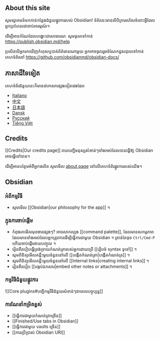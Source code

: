 ## About this site

សូមស្វាគមន៍មកកាន់កន្លែងជំនួយផ្លូវការរបស់ Obsidian! ទំព័រនេះមានលិបិក្រមរហ័សចំពោះអ្វីដែលអ្នកប្រហែលជាចាប់អារម្មណ៍។

ដើម្បីអានកំណែដែលបង្ហោះជាសាធារណៈ សូមចូលទៅកាន់ https://publish.obsidian.md/help

ប្រសិន​បើ​អ្នក​រក​ឃើញ​កំហុស​ឬ​បាត់​ព័ត៌មាន​ណា​មួយ អ្នក​អាច​ចូល​រួម​ចំណែក​ជួសជុល​ទៅ​កាន់​គេហទំព័រ​នៅ https://github.com/obsidianmd/obsidian-docs/

## ភាសា​ដ៏​ទៃ​ទៀត

គេហទំព័រជំនួយនេះក៏មានជាភាសាផ្សេងទៀតផងដែរ៖

- [Italiano](https://publish.obsidian.md/help-it)
- [中文](https://publish.obsidian.md/help-zh)
- [日本語](https://publish.obsidian.md/help-ja)
- [Dansk](https://publish.obsidian.md/help-da)
- [Русский](https://publish.obsidian.md/help-ru)
- [Tiếng Việt](https://publish.obsidian.md/help-vi)

## Credits

[[Credits|Our credits page]] រាយបញ្ជីមនុស្សសំខាន់ៗទាំងអស់ដែលបានធ្វើឱ្យ Obsidian អាចធ្វើទៅបាន។

ដើម្បីអានបន្ថែមអំពីអ្នកផលិត សូមមើល [about page](https://obsidian.md/about) នៅលើគេហទំព័រផ្លូវការរបស់យើង។

## Obsidian

### អំពីកម្មវិធី

- សូមមើល [[Obsidian|our philosophy for the app]]​​ ។​

### ក្នុងការចាប់ផ្តើម

- កំពុងរកមើលមុខងារផ្សេងៗ? អាចសាកល្បង  [[command palette]], ដែលមានសកម្មភាពដែលមានទាំងអស់ដែលអ្នកត្រូវការដើម្បីធ្វើការជាមួយ Obsidian ។ គ្រាន់តែចុច `Ctrl/Cmd-P` ហើយចាប់ផ្តើមវាយបញ្ចូល ។
- រៀនពីរបៀបធ្វើទ្រង់ទ្រាយកំណត់ត្រារបស់អ្នកដោយប្រើ [[រៀបចំ syntax ទូទៅ]] ។
- សូមពិនិត្យមើលគន្លឹះមួយចំនួននៅលើ [[បង្កើតកំណត់ត្រា|បង្កើតកំណត់ត្រ]] ។
- សូមពិនិត្យមើលគន្លឹះមួយចំនួននៅលើ [[Internal links|creating internal links]] ។
- រៀនពីរបៀប [[បង្កប់ឯកសារ|embed other notes or attachments]] ។

### កម្មវិធីជំនួយផ្លូវការ

![[Core plugins#បញ្ជីកម្មវិធីជំនួយសំខាន់ៗនាពេលបច្ចុប្បន្ន]]

### ការណែនាំកម្រិតខ្ពស់

- [[ធ្វើការជាមួយកំណត់ត្រាច្រើន]]
- [[Finished/Use tabs in Obsidian]]
- [[ធ្វើការជាមួយ vaults ច្រើន]]
- [[ការប្រើប្រាស់ Obsidian URI]]
